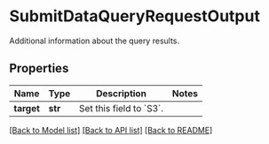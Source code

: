# SubmitDataQueryRequestOutput

Additional information about the query results. 
## Properties
Name | Type | Description | Notes
------------ | ------------- | ------------- | -------------
**target** | **str** | Set this field to &#x60;S3&#x60;.  | 

[[Back to Model list]](../README.md#documentation-for-models) [[Back to API list]](../README.md#documentation-for-api-endpoints) [[Back to README]](../README.md)


